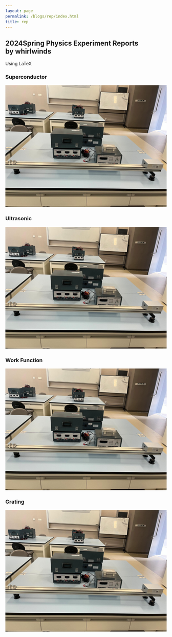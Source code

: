 ```yaml
---
layout: page
permalink: /blogs/rep/index.html
title: rep
---
```


## 2024Spring Physics Experiment Reports <br> by whirlwinds

Using LaTeX

### Superconductor

<a href ="/blogs/rep.assets/supc.pdf"><img src="/images/rep/rep.jpg"></a>

### Ultrasonic

<a href ="/blogs/rep.assets/ultr.pdf"><img src="/images/rep/rep.jpg"></a>

### Work Function

<a href ="/blogs/rep.assets/work.pdf"><img src="/images/rep/rep.jpg"></a>

### Grating

<a href ="/blogs/rep.assets/grtg.pdf"><img src="/images/rep/rep.jpg"></a>